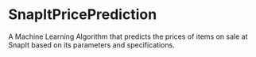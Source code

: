 # SnapItPricePrediction
A Machine Learning Algorithm that predicts the prices of items on sale at SnapIt based on its parameters and specifications. 
